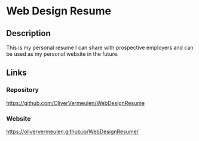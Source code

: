 # Web Design Resume

## Description
This is my personal resume I can share with prospective employers and can be used as my personal website in the future.

## Links

### Repository
https://github.com/OliverVermeulen/WebDesignResume

### Website
https://oliververmeulen.github.io/WebDesignResume/
